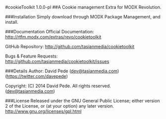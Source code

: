 #cookieToolkit 1.0.0-pl
##A Cookie management Extra for MODX Revolution.

###Installation
Simply download through MODX Package Management, and install.

###Documentation
Official Documentation: http://rtfm.modx.com/extras/revo/cookietoolkit

GitHub Repository: http://github.com/tasianmedia/cookietoolkit

Bugs & Feature Requests: http://github.com/tasianmedia/cookietoolkit/issues

###Details
Author: David Pede (dev@tasianmedia.com) (https://twitter.com/davepede)

Copyright: (C) 2014 David Pede. All rights reserved. (dev@tasianmedia.com)

###License
Released under the GNU General Public License; either version 2 of the License, or (at your option) any later version.
http://www.gnu.org/licenses/gpl.html